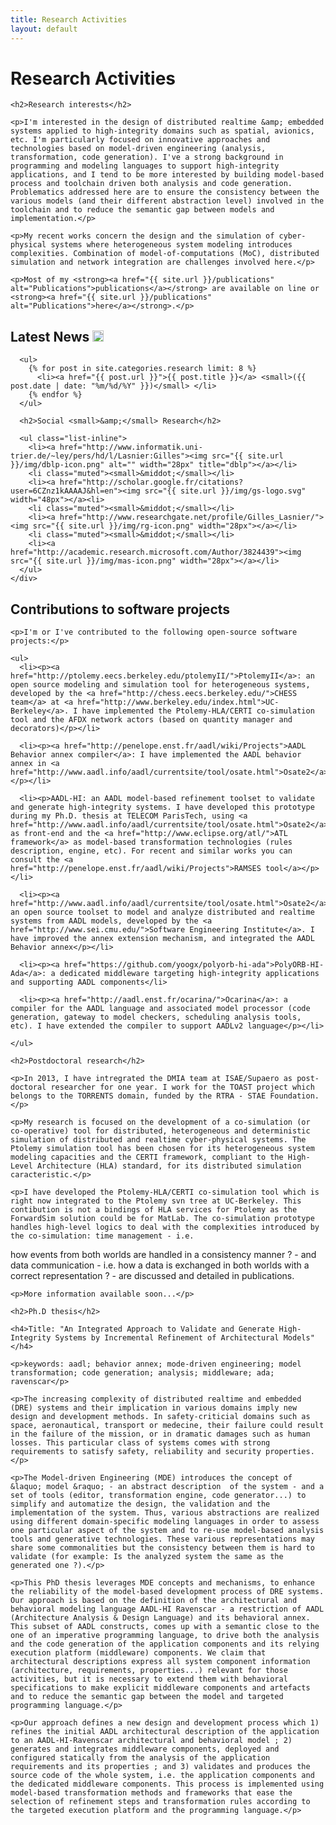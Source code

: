 ```yaml
---
title: Research Activities
layout: default
---
```


<div class="row">
  <div class="col-lg-1 hidden-phone"></div>
  
  <div class="col-lg-10">
    <div class="page-header" id="research">
      <h1>Research Activities</h1>
    </div>
  </div>
</div>

<div class="row">
  <div class="col-lg-1 hidden-phone"></div>
  
  <div class="col-lg-6">

    <h2>Research interests</h2>
    
    <p>I'm interested in the design of distributed realtime &amp; embedded systems applied to high-integrity domains such as spatial, avionics, etc. I'm particularly focused on innovative approaches and technologies based on model-driven engineering (analysis, transformation, code generation). I've a strong background in programming and modeling languages to support high-integrity applications, and I tend to be more interested by building model-based process and toolchain driven both analysis and code generation. Problematics addressed here are to ensure the consistency between the various models (and their different abstraction level) involved in the toolchain and to reduce the semantic gap between models and implementation.</p>

    <p>My recent works concern the design and the simulation of cyber-physical systems where heterogeneous system modeling introduces complexities. Combination of model-of-computations (MoC), distributed simulation and network integration are challenges involved here.</p>

    <p>Most of my <strong><a href="{{ site.url }}/publications" alt="Publications">publications</a></strong> are available on line or <strong><a href="{{ site.url }}/publications" alt="Publications">here</a></strong>.</p>

  </div>

  <div class="col-lg-4 text-right">
    <div class="awesome-css" id="latestResearchNews">
      <h2>Latest News <a href="{{ site.url }}/blog/feeds/feed-research.xml"><img src="{{ site.url }}/img/feed-icon.svg" alt="Atom feed" width="18px" title="Research News feed"></a></h2>

      <ul>
        {% for post in site.categories.research limit: 8 %}
          <li><a href="{{ post.url }}">{{ post.title }}</a> <small>({{ post.date | date: "%m/%d/%Y" }})</small> </li>
        {% endfor %}
      </ul>
    
      <h2>Social <small>&amp;</small> Research</h2>

      <ul class="list-inline">
        <li><a href="http://www.informatik.uni-trier.de/~ley/pers/hd/l/Lasnier:Gilles"><img src="{{ site.url }}/img/dblp-icon.png" alt="" width="28px" title="dblp"></a></li>
        <li class="muted"><small>&middot;</small></li>
        <li><a href="http://scholar.google.fr/citations?user=6CZnz1kAAAAJ&hl=en"><img src="{{ site.url }}/img/gs-logo.svg" width="48px"></a><li>
        <li class="muted"><small>&middot;</small></li>
        <li><a href="http://www.researchgate.net/profile/Gilles_Lasnier/"><img src="{{ site.url }}/img/rg-icon.png" width="28px"></a></li>
        <li class="muted"><small>&middot;</small></li>
        <li><a href="http://academic.research.microsoft.com/Author/3824439"><img src="{{ site.url }}/img/mas-icon.png" width="28px"></a></li>
      </ul>
    </div>
  </div>
</div>

<div class="row">

  <div class="col-lg-1 hidden-phone"></div>
 
  <div class="col-lg-10">
    <h2>Contributions to software projects</h2>

    <p>I'm or I've contributed to the following open-source software projects:</p>

    <ul>
      <li><p><a href="http://ptolemy.eecs.berkeley.edu/ptolemyII/">PtolemyII</a>: an open source modeling and simulation tool for heterogeneous systems, developed by the <a href="http://chess.eecs.berkeley.edu/">CHESS team</a> at <a href="http://www.berkeley.edu/index.html">UC-Berkeley</a>. I have implemented the Ptolemy-HLA/CERTI co-simulation tool and the AFDX network actors (based on quantity manager and decorators)</p></li>
      
      <li><p><a href="http://penelope.enst.fr/aadl/wiki/Projects">AADL Behavior annex compiler</a>: I have implemented the AADL behavior annex in <a href="http://www.aadl.info/aadl/currentsite/tool/osate.html">Osate2</a></p></li>
      
      <li><p>AADL-HI: an AADL model-based refinement toolset to validate and generate high-integrity systems. I have developed this prototype during my Ph.D. thesis at TELECOM ParisTech, using <a href="http://www.aadl.info/aadl/currentsite/tool/osate.html">Osate2</a> as front-end and the <a href="http://www.eclipse.org/atl/">ATL framework</a> as model-based transformation technologies (rules description, engine, etc). For recent and similar works you can consult the <a href="http://penelope.enst.fr/aadl/wiki/Projects">RAMSES tool</a></p></li>
      
      <li><p><a href="http://www.aadl.info/aadl/currentsite/tool/osate.html">Osate2</a>: an open source toolset to model and analyze distributed and realtime systems from AADL models, developed by the <a href="http://www.sei.cmu.edu/">Software Engineering Institute</a>. I have improved the annex extension mechanism, and integrated the AADL Behavior annex</p></li>
      
      <li><p><a href="https://github.com/yoogx/polyorb-hi-ada">PolyORB-HI-Ada</a>: a dedicated middleware targeting high-integrity applications and supporting AADL components</li>
      
      <li><p><a href="http://aadl.enst.fr/ocarina/">Ocarina</a>: a compiler for the AADL language and associated model processor (code generation, gateway to model checkers, scheduling analysis tools, etc). I have extended the compiler to support AADLv2 language</p></li>
    
    </ul>
    
    <h2>Postdoctoral research</h2>

    <p>In 2013, I have intregrated the DMIA team at ISAE/Supaero as post-doctoral researcher for one year. I work for the TOAST project which belongs to the TORRENTS domain, funded by the RTRA - STAE Foundation.</p>

    <p>My research is focused on the development of a co-simulation (or co-operative) tool for distributed, heterogeneous and deterministic simulation of distributed and realtime cyber-physical systems. The Ptolemy simulation tool has been chosen for its heterogeneous system modeling capacities and the CERTI framework, compliant to the High-Level Architecture (HLA) standard, for its distributed simulation caracteristic.</p>

    <p>I have developed the Ptolemy-HLA/CERTI co-simulation tool which is right now integrated to the Ptolemy svn tree at UC-Berkeley. This contibution is not a bindings of HLA services for Ptolemy as the ForwardSim solution could be for MatLab. The co-simulation prototype handles high-level logics to deal with the complexities introduced by the co-simulation: time management - i.e.
how events from both worlds are handled in a consistency manner ? - and data communication - i.e. how a data is exchanged in both worlds with a correct representation ? - are discussed and detailed in publications.</p>

    <p>More information available soon...</p>

    <h2>Ph.D thesis</h2>

    <h4>Title: "An Integrated Approach to Validate and Generate High-Integrity Systems by Incremental Refinement of Architectural Models"</h4>

    <p>keywords: aadl; behavior annex; mode-driven engineering; model transformation; code generation; analysis; middleware; ada; ravenscar</p>

    <p>The increasing complexity of distributed realtime and embedded (DRE) systems and their implication in various domains imply new design and development methods. In safety-criticial domains such as space, aeronautical, transport or medecine, their failure could result in the failure of the mission, or in dramatic damages such as human losses. This particular class of systems comes with strong requirements to satisfy safety, reliability and security properties.</p>

    <p>The Model-driven Engineering (MDE) introduces the concept of &laquo; model &raquo; - an abstract description  of the system - and a set of tools (editor, transformation engine, code generator...) to simplify and automatize the design, the validation and the implementation of the system. Thus, various abstractions are realized using different domain-specific modeling languages in order to assess one particular aspect of the system and to re-use model-based analysis tools and generative technologies. These various representations may share some commonalities but the consistency between them is hard to validate (for example: Is the analyzed system the same as the generated one ?).</p>

    <p>This PhD thesis leverages MDE concepts and mechanisms, to enhance the reliability of the model-based development process of DRE systems. Our approach is based on the definition of the architectural and behavioral modeling language AADL-HI Ravenscar - a restriction of AADL (Architecture Analysis & Design Language) and its behavioral annex. This subset of AADL constructs, comes up with a semantic close to the one of an imperative programming language, to drive both the analysis and the code generation of the application components and its relying execution platform (middleware) components. We claim that architectural descriptions express all system component information (architecture, requirements, properties...) relevant for those activities, but it is necessary to extend them with behavioral specifications to make explicit middleware components and artefacts and to reduce the semantic gap between the model and targeted programming language.</p>

    <p>Our approach defines a new design and development process which 1) refines the initial AADL architectural description of the application to an AADL-HI-Ravenscar architectural and behavioral model ; 2) generates and integrates middleware components, deployed and configured statically from the analysis of the application requirements and its properties ; and 3) validates and produces the source code of the whole system, i.e. the application components and the dedicated middleware components. This process is implemented using model-based transformation methods and frameworks that ease the selection of refinement steps and transformation rules according to the targeted execution platform and the programming language.</p> 



  </div>
  


</div> <!-- end row -->
